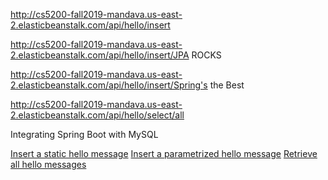 http://cs5200-fall2019-mandava.us-east-2.elasticbeanstalk.com/api/hello/insert

http://cs5200-fall2019-mandava.us-east-2.elasticbeanstalk.com/api/hello/insert/JPA ROCKS

http://cs5200-fall2019-mandava.us-east-2.elasticbeanstalk.com/api/hello/insert/Spring's the Best

http://cs5200-fall2019-mandava.us-east-2.elasticbeanstalk.com/api/hello/select/all 

Integrating Spring Boot with MySQL

[Insert a static hello message](http://cs5200-fall2019-mandava.us-east-2.elasticbeanstalk.com/api/hello/insert)
[Insert a parametrized hello message](http://cs5200-fall2019-mandava.us-east-2.elasticbeanstalk.com/api/hello/insert/JPAROCKS)
[Retrieve all hello messages](http://cs5200-fall2019-mandava.us-east-2.elasticbeanstalk.com/api/hello/select/all)
